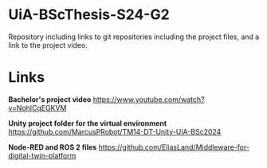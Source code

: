 # UiA-BScThesis-S24-G2
Repository including links to git repositories including the project files, and a link to the project video.

# Links

**Bachelor's project video**
https://www.youtube.com/watch?v=NohlCqEGKVM

**Unity project folder for the virtual environment**
https://github.com/MarcusPRobot/TM14-DT-Unity-UiA-BSc2024

**Node-RED and ROS 2 files**
https://github.com/EliasLand/Middleware-for-digital-twin-platform
